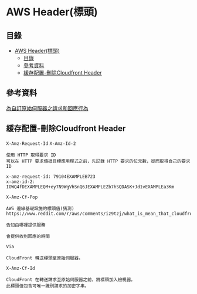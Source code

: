 # AWS Header(標頭)


## 目錄

- [AWS Header(標頭)](#aws-header標頭)
	- [目錄](#目錄)
	- [參考資料](#參考資料)
	- [緩存配置-刪除Cloudfront Header](#緩存配置-刪除cloudfront-header)

## 參考資料

[為自訂原始伺服器之請求和回應行為](https://docs.aws.amazon.com/zh_tw/AmazonCloudFront/latest/DeveloperGuide/RequestAndResponseBehaviorCustomOrigin.html)


## 緩存配置-刪除Cloudfront Header

`X-Amz-Request-Id`
`X-Amz-Id-2`

```
使用 HTTP 取得要求 ID
可以在 HTTP 要求傳抵目標應用程式之前，先記錄 HTTP 要求的位元數，從而取得自己的要求 ID
```

```http
x-amz-request-id: 79104EXAMPLEB723
x-amz-id-2: IOWQ4fDEXAMPLEQM+ey7N9WgVhSnQ6JEXAMPLEZb7hSQDASK+Jd1vEXAMPLEa3Km
```

`X-Amz-Cf-Pop`

```
AWS 邊緣基礎設施的標頭值(猜測)
https://www.reddit.com/r/aws/comments/iz9tzj/what_is_mean_that_cloudfront_xamzcfpop_header/

告知由哪裡提供服務

會提供收到回應的時間
```

`Via`

```
CloudFront 轉送標頭至原始伺服器。
```

`X-Amz-Cf-Id`

```
CloudFront 在轉送請求至原始伺服器之前，將標頭加入檢視器。
此標頭值包含可唯一識別請求的加密字串。
```
